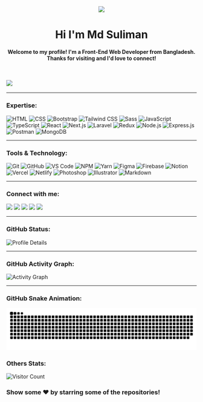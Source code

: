 <div align="center" >
  <img src="https://media.giphy.com/media/hvRJCLFzcasrR4ia7z/giphy.gif" width="100px">
</div>
<h1 align="center">Hi I'm Md Suliman</h1> 
<h4 align="center">Welcome to my profile! I'm a Front-End Web Developer from Bangladesh. Thanks for visiting and I'd love to connect!</h4>
<br>

![](https://github-widgetbox.vercel.app/api/profile?username=sulaimanbiswas&data=followers,repositories,stars,commits&theme=nautilus)

---

### Expertise:

![](https://skillicons.dev/icons?i=html "HTML")
![](https://skillicons.dev/icons?i=css "CSS")
![](https://skillicons.dev/icons?i=bootstrap "Bootstrap")
![](https://skillicons.dev/icons?i=tailwindcss "Tailwind CSS")
![](https://skillicons.dev/icons?i=sass "Sass")
![](https://skillicons.dev/icons?i=javascript "JavaScript")
![](https://skillicons.dev/icons?i=typescript "TypeScript")
![](https://skillicons.dev/icons?i=react "React")
![](https://skillicons.dev/icons?i=nextjs "Next.js")
![](https://skillicons.dev/icons?i=laravel "Laravel")
![](https://skillicons.dev/icons?i=redux "Redux")
![](https://skillicons.dev/icons?i=nodejs "Node.js")
![](https://skillicons.dev/icons?i=expressjs "Express.js")
![](https://skillicons.dev/icons?i=postman "Postman")
![](https://skillicons.dev/icons?i=mongodb "MongoDB")

---

### Tools & Technology:

![](https://skillicons.dev/icons?i=git "Git")
![](https://skillicons.dev/icons?i=github "GitHub")
![](https://skillicons.dev/icons?i=vscode "VS Code")
![](https://skillicons.dev/icons?i=npm "NPM")
![](https://skillicons.dev/icons?i=yarn "Yarn")
![](https://skillicons.dev/icons?i=figma "Figma")
![](https://skillicons.dev/icons?i=firebase "Firebase")
![](https://skillicons.dev/icons?i=notion "Notion")
![](https://skillicons.dev/icons?i=vercel "Vercel")
![](https://skillicons.dev/icons?i=netlify "Netlify")
![](https://skillicons.dev/icons?i=ps "Photoshop")
![](https://skillicons.dev/icons?i=ai "Illustrator")
![](https://skillicons.dev/icons?i=md "Markdown")

---

### Connect with me:

[![](https://img.shields.io/badge/-LinkedIn-%230077B5?style=for-the-badge&logo=linkedin&logoColor=white)](https://www.linkedin.com/in/sulaimanbiswas)
[![](https://img.shields.io/badge/X-000000?style=for-the-badge&logo=x&logoColor=white)](https://www.twitter.com/sulaimanbiswas)
[![](https://img.shields.io/badge/Facebook-1877F2?style=for-the-badge&logo=facebook&logoColor=white)](https://www.facebook.com/sulaimanbiswasbd)
[![](https://img.shields.io/badge/Instagram-E4405F?style=for-the-badge&logo=instagram&logoColor=white)](https://www.instagram.com/sulaimanbiswas)
[![](https://img.shields.io/badge/YouTube-FF0000?style=for-the-badge&logo=youtube&logoColor=white)](https://www.youtube.com/@sulaimanbiswas)

---

### GitHub Status:

![](http://github-profile-summary-cards.vercel.app/api/cards/profile-details?username=sulaimanbiswas&theme=blue_green "Profile Details")

---

### GitHub Activity Graph:

![](https://github-readme-activity-graph.vercel.app/graph?username=sulaimanbiswas&bg_color=070e07&color=00fa11&line=0ed4d8&point=fffafa&area=true&hide_border=true "Activity Graph")

---

### GitHub Snake Animation:

![snake gif](https://github.com/sulaimanbiswas/sulaimanbiswas/blob/output/github-contribution-grid-snake-dark.svg)

### Others Stats:

![](https://visitcount.itsvg.in/api?id=sulaimanbiswas&icon=0&color=0 "Visitor Count")

### Show some ❤️ by starring some of the repositories!
